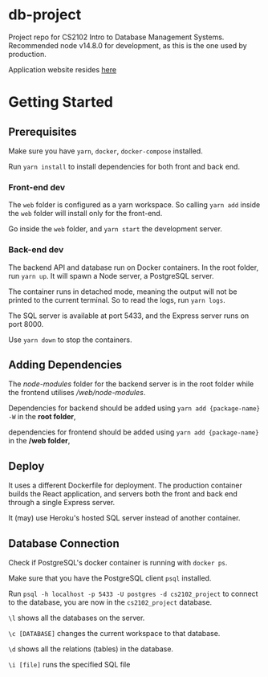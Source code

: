 # db-project

Project repo for CS2102 Intro to Database Management Systems.
Recommended node v14.8.0 for development, as this is the one used by production.

Application website resides [here](https://petpets.herokuapp.com/)

# Getting Started

## Prerequisites

Make sure you have `yarn`, `docker`, `docker-compose` installed.

Run `yarn install` to install dependencies for both front and back end.

### Front-end dev

The `web` folder is configured as a yarn workspace. So calling `yarn add`
inside the `web` folder will install only for the front-end.

Go inside the `web` folder, and `yarn start` the development server.

### Back-end dev

The backend API and database run on Docker containers. In the root folder,
run `yarn up`. It will spawn a Node server, a PostgreSQL server.

The container runs in detached mode, meaning the output will not be printed
to the current terminal. So to read the logs, run `yarn logs`.

The SQL server is available at port 5433, and the Express server runs on port 8000.

Use `yarn down` to stop the containers.

## Adding Dependencies

The *node-modules* folder for the backend server is in the root folder while the frontend utilises */web/node-modules*.

Dependencies for backend should be added using `yarn add {package-name} -W` in the **root folder**, 

dependencies for frontend should be added using `yarn add {package-name}` in the **/web folder**, 


## Deploy

It uses a different Dockerfile for deployment. The production container builds the React
application, and servers both the front and back end through a single Express server.

It (may) use Heroku's hosted SQL server instead of another container.


## Database Connection

Check if PostgreSQL's docker container is running with `docker ps`.

Make sure that you have the PostgreSQL client `psql` installed.

Run `psql -h localhost -p 5433 -U postgres -d cs2102_project` to connect to the database, you are now in the `cs2102_project` database.

`\l` shows all the databases on the server.

`\c [DATABASE]` changes the current workspace to that database.

`\d` shows all the relations (tables) in the database.

`\i [file]` runs the specified SQL file



